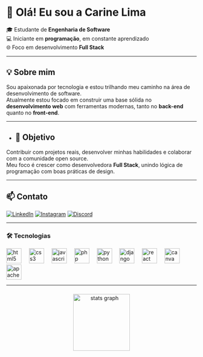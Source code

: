 # 👋 Olá! Eu sou a Carine Lima

🎓 Estudante de **Engenharia de Software**  
💻 Iniciante em **programação**, em constante aprendizado  
🌐 Foco em desenvolvimento **Full Stack**  


---
## 💡 Sobre mim

Sou apaixonada por tecnologia e estou trilhando meu caminho na área de desenvolvimento de software.  
Atualmente estou focado em construir uma base sólida no **desenvolvimento web** com ferramentas modernas, tanto no **back-end** quanto no **front-end**.


---
- ## 🎯 Objetivo

Contribuir com projetos reais, desenvolver minhas habilidades e colaborar com a comunidade open source.  
Meu foco é crescer como desenvolvedora **Full Stack**, unindo lógica de programação com boas práticas de design.

---

## 📫 Contato

[![LinkedIn](https://img.shields.io/badge/-LinkedIn-0A66C2?style=for-the-badge&logo=linkedin&logoColor=white)](carinelimma)
[![Instagram](https://img.shields.io/badge/-Instagram-E4405F?style=for-the-badge&logo=instagram&logoColor=white)](https://www.instagram.com/dev.caahlimma?igsh=Z3NwdTcwYzMzN3Ju)
[![Discord](https://img.shields.io/badge/-Discord-5865F2?style=for-the-badge&logo=discord&logoColor=white)](https://discord.gg/8Ahff9Cf)

---

### 🛠️ Tecnologias

<div align="left">
  <img src="https://cdn.jsdelivr.net/gh/devicons/devicon/icons/html5/html5-original.svg" height="40" alt="html5 logo"  />
  <img width="12" />
  <img src="https://cdn.jsdelivr.net/gh/devicons/devicon/icons/css3/css3-original.svg" height="40" alt="css3 logo"  />
  <img width="12" />
  <img src="https://cdn.jsdelivr.net/gh/devicons/devicon/icons/javascript/javascript-original.svg" height="40" alt="javascript logo"  />
  <img width="12" />
  <img src="https://cdn.jsdelivr.net/gh/devicons/devicon/icons/php/php-original.svg" height="40" alt="php logo"  />
  <img width="12" />
  <img src="https://cdn.jsdelivr.net/gh/devicons/devicon/icons/python/python-original.svg" height="40" alt="python logo"  />
  <img width="12" />
  <img src="https://cdn.jsdelivr.net/gh/devicons/devicon/icons/django/django-plain.svg" height="40" alt="django logo"  />
  <img width="12" />
  <img src="https://cdn.jsdelivr.net/gh/devicons/devicon/icons/react/react-original.svg" height="40" alt="react logo"  />
  <img width="12" />
  <img src="https://cdn.jsdelivr.net/gh/devicons/devicon/icons/canva/canva-original.svg" height="40" alt="canva logo"  />
  <img width="12" />
  <img src="https://cdn.jsdelivr.net/gh/devicons/devicon/icons/apache/apache-original.svg" height="40" alt="apache logo"  />
</div>

---

###

<div align="center">
  <img src="https://github-readme-stats.vercel.app/api?username=CarineLimma&hide_title=false&hide_rank=false&show_icons=true&include_all_commits=true&count_private=true&disable_animations=false&theme=dracula&locale=en&hide_border=false&order=1" height="150" alt="stats graph"  />
</div>

###






